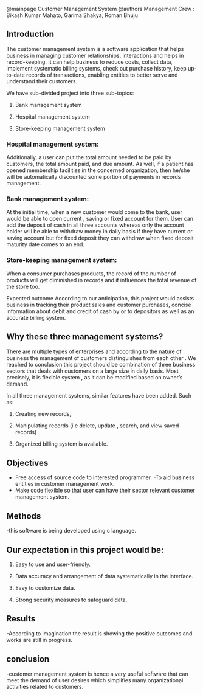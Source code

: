 @mainpage Customer Management System
@authors  Management Crew : Bikash Kumar Mahato, Garima Shakya, Roman Bhuju


## Introduction
The customer management system is a software application that helps business in managing customer relationships, interactions and helps in record-keeping.  It can help business to reduce costs, collect data, implement systematic billing systems, check out purchase history, keep up-to-date records of transactions, enabling entities to better serve and understand their customers.

We have sub-divided project into three sub-topics:

1. Bank management system

2. Hospital management system

3. Store-keeping management system


### Hospital management system:
Additionally, a user can put the total amount needed to be paid by customers, the total amount paid, and due amount. As well, if a patient has opened membership facilities in the concerned organization, then he/she will be automatically discounted some portion of payments in records management.

### Bank management system:

At the initial time, when a new customer would come to the bank, user would be able to open current , saving or fixed account for them. User can add the deposit of cash in all three accounts whereas  only the account holder will be able to withdraw money in daily basis if they have current or saving account  but for fixed deposit they can withdraw when fixed deposit maturity date comes to an end.

### Store-keeping management system:

When a consumer purchases products, the record of the number of products will get diminished in  records and it  influences the total revenue of the store too.

Expected outcome
According to our anticipation, this project would assists business in tracking their product sales and customer purchases, concise information about debit and credit of cash by or to depositors as well as an accurate billing system.


## Why these three management systems?

There are multiple types of enterprises and according to the nature of business the management of customers distinguishes from each other . We reached to conclusion this project should be combination of three business sectors that deals with customers on a large size in daily basis. Most precisely, it is flexible system , as it can be modified based on owner’s demand.

In all three management systems, similar features have been added.
Such as:

1. Creating new records,

2. Manipulating records (i.e delete, update , search, and view  saved records)

3. Organized billing system is available.

 ## Objectives
- Free access of source code to interested programmer.
-To aid business entities in customer management work.
- Make code  flexible  so that user can have their  sector relevant customer management system.

## Methods
-this software is being developed using c language.


## Our expectation in this project would be:

1. Easy to use and user-friendly.

2. Data accuracy and arrangement of data systematically in the interface.

3. Easy to customize data.

4. Strong security measures to safeguard data.

## Results
-According to  imagination the result is showing the  positive outcomes  and works are still in progress.

 ## conclusion
-customer management system is hence a very useful software that can meet the demand of user desires which simplifies many organizational activities related to customers.
